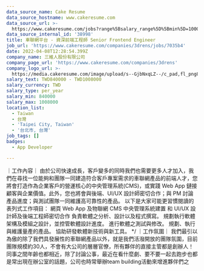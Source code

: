 ```yaml
---
data_source_name: Cake Resume
data_source_hostname: www.cakeresume.com
data_source_url: >-
  https://www.cakeresume.com/jobs?range%5Bsalary_range%5D%5Bmin%5D=1000000&refinementList%5Bprofession%5D%5B0%5D=tech_android-development&refinementList%5Bprofession%5D%5B1%5D=tech_ios-development
data_source_internal_id: '38998'
title: 車聯網平台 - 資深前端工程師 Senior Frontend Engineer
job_url: 'https://www.cakeresume.com/companies/3drens/jobs/7035b4'
date: 2022-04-08T12:28:54.399Z
company_name: 三維人股份有限公司
company_page_url: 'https://www.cakeresume.com/companies/3drens'
company_logo_url: >-
  https://media.cakeresume.com/image/upload/s--GjbNxqLZ--/c_pad,fl_png8,h_200,w_200/v1586935769/g1ecahxyojewz5xdadrk.png
salary_text: TWD840000 - TWD1008000
salary_currency: TWD
salary_type: per_year
salary_min: 840000
salary_max: 1008000
location_list:
  - Taiwan
  - 台灣
  - 'Taipei City, Taiwan'
  - '台北市, 台灣'
job_tags: []
badges:
  - App Developer

---
```


｜工作內容｜ 由於公司快速成長，客戶變多的同時我們也需要更多人才加入，我們在尋找一位能夠和團隊一同建造符合客戶專案需求的車聯網產品的前端人才，您將會打造作為企業客戶的營運核心的中央管理系統(CMS)，或實踐 Web App 鏈接顧客與企業價值。此外，您也將會與後端、UI/UX 設計師密切合作；與 PM 討論產品進度；與測試團隊一同維護高可靠性的產品。 以下是大家可能更習慣閱讀的表列式工作項目： 網頁 Web App 及物聯網 CMS 中央管理系統建置 和 UI/UX 設計師及後端工程師密切合作 負責軟體之分析、設計以及程式撰寫。 規劃執行軟體架構及模組之設計，並控管軟體設計進度。 進行軟體之測試與修改。 規劃、執行與維護量產的產品。 協助研發軟體新技術與新工具。 */ ｜工作氛圍｜ 我們最引以為傲的除了我們具發展性的車聯網產品以外，就是我們活潑開放的團隊氛圍，目前團隊規模約30人，不會有大公司的層層官僚，所有夥伴的直接主管都是創辦人！同事之間年齡也都相近，除了討論公事，最近在看什麼劇、要不要一起去跑步也都是常出現在辦公室的話題，公司也時常舉辦team building活動來增進夥伴們之